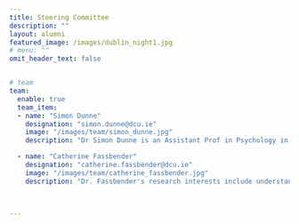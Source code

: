 ```yaml
---
title: Steering Committee
description: ""
layout: alumni
featured_image: /images/dublin_night1.jpg
# menu: ""
omit_header_text: false


# team
team:
  enable: true
  team_item:
  - name: "Simon Dunne"
    designation: "simon.dunne@dcu.ie"
    image: "/images/team/simon_dunne.jpg"
    description: "Dr Simon Dunne is an Assistant Prof in Psychology in the School of Psychology in the Faculty of Science and Health in DCU. His primary research interests include cancer survivorship, psycho-oncology, existential issues in health and illness, the body and self in illness and wellness and stigma/discrimination of marginalised groups. He is a Principal Investigator in the Psycho-Oncology/Cancer Survivorship stream of the DCU Cancer Research Group, is part of the steering group of the Irish Psycho-Social Oncology Network (IPSON) and has been Principal Investigator or co-investigator on a number of research projects funded by the Health Research Board, Irish Research Council and Irish Cancer Society. His research draws upon quantitative, qualitative and mixed methodologies and he is particularly interested in the interface between open science and ethics in the context of processing sensitive data."

  - name: "Catherine Fassbender"
    designation: "catherine.fassbender@dcu.ie"
    image: "/images/team/catherine_fassbender.jpg"
    description: "Dr. Fassbender's research interests include understanding the neural correlates of cognitive control processes in clinical disorders, examining cognition and reward processing following long-term substance abuse, determining neural risk factors for relapse from sobriety in substance users and examining the neural and behavioural risk factors for substance abuse in adolescents.  She conducts her research using behavioural, functional neuroimaging and electrophysiological methods. Dr. Fassbender’s goal is to better understand the cognitive impairments in clinical disorders in order to inform targeted treatments. She is also interested in identifying patterns of brain and behaviour function that will inform the early identification of individuals vulnerable to substance dependence with the goal of prevention."

  

---
```

